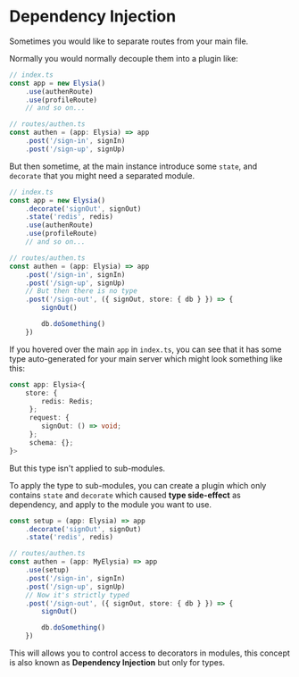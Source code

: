 # Dependency Injection
Sometimes you would like to separate routes from your main file.

Normally you would normally decouple them into a plugin like:
```typescript
// index.ts
const app = new Elysia()
    .use(authenRoute)
    .use(profileRoute)
    // and so on...

// routes/authen.ts
const authen = (app: Elysia) => app
    .post('/sign-in', signIn)
    .post('/sign-up', signUp)
```

But then sometime, at the main instance introduce some `state`, and `decorate` that you might need a separated module.
```typescript
// index.ts
const app = new Elysia()
    .decorate('signOut', signOut)
    .state('redis', redis)
    .use(authenRoute)
    .use(profileRoute)
    // and so on...

// routes/authen.ts
const authen = (app: Elysia) => app
    .post('/sign-in', signIn)
    .post('/sign-up', signUp)
    // But then there is no type
    .post('/sign-out', ({ signOut, store: { db } }) => {
        signOut()

        db.doSomething()
    })
```

If you hovered over the main `app` in `index.ts`, you can see that it has some type auto-generated for your main server which might look something like this:
```typescript
const app: Elysia<{
    store: {
        redis: Redis;
     };
     request: {
        signOut: () => void;
     };
     schema: {};
}>
```

But this type isn't applied to sub-modules.

To apply the type to sub-modules, you can create a plugin which only contains `state` and `decorate` which caused **type side-effect** as dependency, and apply to the module you want to use.

```typescript
const setup = (app: Elysia) => app
    .decorate('signOut', signOut)
    .state('redis', redis)

// routes/authen.ts
const authen = (app: MyElysia) => app
    .use(setup)
    .post('/sign-in', signIn)
    .post('/sign-up', signUp)
    // Now it's strictly typed
    .post('/sign-out', ({ signOut, store: { db } }) => {
        signOut()

        db.doSomething()
    })
```

This will allows you to control access to decorators in modules, this concept is also known as **Dependency Injection** but only for types.
